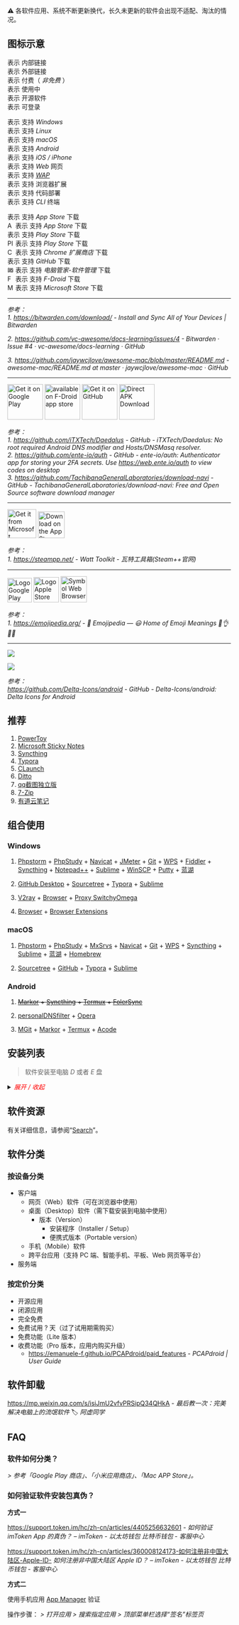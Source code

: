 <div class="flash mt-5 flash-error">
  ⚠️ 各软件应用、系统不断更新换代，长久未更新的软件会出现不适配、淘汰的情况。
</div>

## 图标示意

<i class="ri-link"></i> 表示 内部链接  
<i class="ri-external-link-fill"></i> 表示 外部链接  
<i class="fa fa-shopping-cart"></i> 表示 付费（ _非免费_ ）  
<i class="ri-check-double-line"></i> 表示 使用中  
<i class="ri-open-source-fill medium-green"></i> 表示 开源软件  
<i class="fa fa-user-circle-o"></i> 表示 可登录  

<i class="fa fa-windows fa-fw"></i> 表示 支持 _Windows_  
<i class="fa fa-linux fa-fw"></i> 表示 支持 _Linux_  
<i class="fa fa-apple fa-fw"></i> 表示 支持 _macOS_  
<i class="ri-android-line"></i> 表示 支持 _Android_  
<i class="ri-apple-line"></i> 表示 支持 _iOS / iPhone_  
<i class="fa fa-laptop fa-fw"></i> 表示 支持 _Web_ 网页  
<i class="fa fa-mobile fa-fw"></i> 表示 支持 [_WAP_](https://baike.baidu.com/item/wap%E7%BD%91%E7%AB%99/3419865)  
<i class="fa fa-chrome fa-fw"></i> 表示 支持 浏览器扩展  
<i class="fa fa-code fa-fw"></i> 表示 支持 代码部署  
<i class="fa fa-terminal fa-fw"></i> 表示 支持 _CLI_ 终端

<i class="ri-app-store-line"></i> 表示 支持 _App Store_ 下载  
<img src="https://apps.apple.com/favicon.ico" alt="App Store" width="14" /> 表示 支持 _App Store_ 下载  
<i class="ri-google-play-line"></i> 表示 支持 _Play Store_ 下载  
<img src="https://www.gstatic.com/android/market_images/web/favicon_v3.ico" alt="Play Store" width="14" /> 表示 支持 _Play Store_ 下载  
<img src="https://www.youxiaohou.com/images/svg/webstore.svg" alt="Chrome 扩展商店" width="14" /> 表示 支持 _Chrome 扩展商店_ 下载  
<i class="fa fa-github"></i> 表示 支持 _GitHub_ 下载  
<img src="http://guanjia.qq.com/assets/images/v15/favicon.ico" alt="腾讯电脑管家" width="14" /> 表示 支持 *电脑管家-软件管理* 下载  
<img src="https://f-droid.org/assets/favicon_yJPr4UNteJc-cseeq16P0Hvl1kDbJjTVYcj-KA6-_Fs=.ico" alt="F-Droid" width="14" /> 表示 支持 _F-Droid_ 下载  
<img src="https://apps.microsoft.com/store/images/logo-16x16.png" alt="Microsoft Store" width="14" /> 表示 支持 _Microsoft Store_ 下载

----


_参考：_  
_1. https://bitwarden.com/download/ - *Install and Sync All of Your Devices | Bitwarden*_

_2. https://github.com/vc-awesome/docs-learning/issues/4 - *Bitwarden · Issue #4 · vc-awesome/docs-learning · GitHub*_

_3. https://github.com/jaywcjlove/awesome-mac/blob/master/README.md - *awesome-mac/README.md at master · jaywcjlove/awesome-mac · GitHub*_


----

<img alt="Get it on Google Play" src="https://user-content.gitlab-static.net/54407afbd0fad55a97199bdd76b9e25b5a2319dc/68747470733a2f2f706c61792e676f6f676c652e636f6d2f696e746c2f656e5f75732f6261646765732f7374617469632f696d616765732f6261646765732f656e5f62616467655f7765625f67656e657269632e706e67" height="80"/>

<img src="https://f-droid.org/badge/get-it-on.png" alt="available on F-Droid app store" height="80"/>

<img alt="Get it on GitHub" height="80" src="https://tachibanagenerallaboratories.github.io/images/badges/GitHub/get-it-on-github.png">

<img alt="Direct APK Download" height="80" src="https://tachibanagenerallaboratories.github.io/images/badges/Direct%20Download/direct-apk-download.png">

_参考：_  
_1. https://github.com/iTXTech/Daedalus - GitHub - iTXTech/Daedalus: No root required Android DNS modifier and Hosts/DNSMasq resolver._  
_2. https://github.com/ente-io/auth - GitHub - ente-io/auth: Authenticator app for storing your 2FA secrets. Use https://web.ente.io/auth to view codes on desktop_  
_3. https://github.com/TachibanaGeneralLaboratories/download-navi - GitHub - TachibanaGeneralLaboratories/download-navi: Free and Open Source software download manager_

----


<img alt="Get it from Microsoft" src="https://steampp.net/ApplicationMarket/microsoft_Store.svg" height="65"/>

<img alt="Download on the App Store" src="https://steampp.net/ApplicationMarket/app_store.svg" height="60"/>

_参考：_  
_1. https://steampp.net/ - *Watt Toolkit - 瓦特工具箱(Steam++官网)*_

----

<img alt="Logo Google Play" src="https://emojipedia.org/static/img/footer/logo_google_playstore.svg" title="Get it on Google Play" height="55"/>

<img alt="Logo Apple Store" src="https://emojipedia.org/static/img/footer/logo_apple_appstore.svg" title="Download on the App Store" height="57"/>

<img alt="Symbol Web Browser" src="https://emojipedia.org/static/img/footer/use_in_browser.svg" title="Use in your Browser" height="59"/>

_参考：_  
_1. https://emojipedia.org/ - 📙 Emojipedia — 😃 Home of Emoji Meanings 💁👌🎍😍_

----

![](https://img.shields.io/static/v1?labelColor=56595b&color=97db99&logo=google-play&logoColor=ffffff&label=google%20play&style=for-the-badge&message=get)

![](https://img.shields.io/static/v1?labelColor=56595b&color=f9de81&logo=f-droid&logoColor=ffffff&label=f-droid&style=for-the-badge&message=get)

*参考：*  
*https://github.com/Delta-Icons/android - GitHub - Delta-Icons/android: Delta Icons for Android*





## 推荐

1. [PowerToy](tools/应用工具.md#power-toys)
2. [Microsoft Sticky Notes](tools/应用工具.md#microsoft-sticky-notes)
3. [Syncthing](tools/应用工具.md#syncthing)
4. [Typora](tools/应用工具.md#markdown-typora)
5. [CLaunch](tools/应用工具.md#claunch)
6. [Ditto](tools/应用工具.md#ditto)
7. [qq截图独立版](tools/应用工具.md#qq-screenshot)
8. [7-Zip](tools/应用工具.md#seven-zip)
9. [有道云笔记](tools/应用工具.md#youdao-note)


## 组合使用

### Windows

1. [Phpstorm](tools/应用工具.md#phpstorm) + [PhpStudy](tools/应用工具.md#phpstudy) + [Navicat](tools/应用工具.md#navicat) + [JMeter](tools/应用工具.md#jmeter) + [Git](tools/应用工具.md#git) + [WPS](tools/应用工具.md#wps) + [Fiddler](tools/应用工具.md#fiddler) + [Syncthing](tools/应用工具.md#syncthing) + [Notepad++](tools/应用工具.md#notepad++) + [Sublime](tools/应用工具.md#sublime) + [WinSCP](tools/应用工具.md#winscp) + [Putty](tools/应用工具.md#putty) + [蓝湖](tools/应用工具.md#lanhu)

2. [GitHub Desktop](tools/git#github-desktop) + [Sourcetree](tools/git.md#sourcetree) +  [Typora](tools/应用工具.md#markdown-typora) + [Sublime](tools/应用工具.md#sublime)
3. [V2ray](/tools/vpn.md#v2ray-%f0%9f%94%a5) + [Browser](/tools/browser) + [Proxy SwitchyOmega](/tools/vpn#proxy-switchyomega-%f0%9f%94%a5)
4. [Browser](/tools/browser) + [Browser Extensions](/tools/browser-extensions)


### macOS

1. [Phpstorm](tools/应用工具.md#phpstorm) + [PhpStudy](tools/应用工具.md#phpstudy) + [MxSrvs](tools/应用工具.md#mxsrvs) + [Navicat](tools/应用工具.md#navicat) + [Git](tools/应用工具.md#git) + [WPS](tools/应用工具.md#wps) + [Syncthing](tools/应用工具.md#syncthing) + [Sublime](tools/应用工具.md#sublime) + [蓝湖](tools/应用工具.md#lanhu) + [Homebrew](/os/mac/development#homebrew)

2. [Sourcetree](/tools/git.md#sourcetree) + [GitHub](/tools/github.md) + [Typora](tools/应用工具.md#markdown-typora) + [Sublime](tools/应用工具.md#sublime)


### Android

1. ~~[Markor](tools/应用工具.md#markor) + [Syncthing](tools/应用工具.md#syncthing) + [Termux](/os/mobile/app-termux) + [FolerSync](tools/应用工具.md#folder-sync)~~

2. [personalDNSfilter](/os/mobile/README.md#personaldnsfilter) + [Opera](/os/mobile/browser#opera-%e2%9c%85)

3. [MGit](os/mobile/mgit.md) + [Markor](tools/应用工具.md#markor) + [Termux](os/mobile/app-termux) + [Acode](os/mobile/README.md#acode)


## 安装列表

> 软件安装至电脑 _D_ 或者 _E_ 盘

<details>
<summary><i style="color:red">展开 / 收起</i></summary>

| 序号（36） | 软件名称                            | 类型             | 下载方式                                                     | 是否登录           |
| :---- | :----------------------------------- | :---------------- | :------------------------------------------------------------ | :------------------ |
| 1    | 电脑管家                            | 安全             | [下载链接](https://pc.qq.com/detail/1/detail_1841.html)      | :heavy_check_mark: |
| 2    | QQ                                  | 通讯             | 电脑管家                                                     | :heavy_check_mark: |
| 3    | 微信                                | 通讯             | 电脑管家                                                     | :heavy_check_mark: |
| 4    | potato chat                         | 通讯             | [下载链接1](https://ppct.in/)<br />[下载链接2](http://potato.manre.me/) | :heavy_check_mark: |
| 5    | QQ浏览器                            | 浏览器           | 电脑管家                                                     | :heavy_check_mark: |
| 6    | 谷歌浏览器                          | 浏览器           | 电脑管家                                                     | :x:                |
| 7    | 火狐浏览器                          | 浏览器           | 电脑管家                                                     | :x:                |
| 8    | Microsoft Edge                      | 浏览器           | [下载链接](https://www.microsoft.com/zh-cn/edge)             | :x:                |
| 9    | Everything                          | windows 搜索工具 | 电脑管家                                                     | :x:                |
| 10   | Ditto                               | 剪贴板增强工具   | 电脑管家                                                     | :x:                |
| 11   | 百度网盘                            |                  | 电脑管家                                                     | :heavy_check_mark: |
| 12   | WPS Office                          |                  | 电脑管家                                                     | :heavy_check_mark: |
| 13   | WPS 图片                            |                  | 电脑管家                                                     | :x:                |
| 14   | phpstudy                            | 开发             | [下载链接](https://www.xp.cn/)                               | :x:                |
| 15   | phpstorm                            | 开发             | [下载链接](https://www.jetbrains.com/phpstorm/download/other.html)<br />[激活码](http://easycolor.cc/article/4.html) | :x:                |
| 16   | postman                             | 开发             | [下载链接](https://www.postman.com/downloads/)               | :heavy_check_mark: |
| 17   | uTools                              | 软件快捷启动工具 | [下载链接](https://www.u.tools/)                             | :x:                |
| 18   | wox                                 | 软件快捷启动工具 | [下载链接](http://www.wox.one/)                              | :x:                |
| 19   | git                                 | 开发             | [下载链接](https://gitforwindows.org/)                       | :x:                |
| 20   | SQLyog                              | 开发             | [下载链接1](https://www.webyog.com/ "官方下载需要填写邮箱")<br />[下载链接2](https://sqlyog.en.softonic.com/download) | :x:                |
| 21   | Beyond Compare                      | 开发             | U盘<br />[url](https://www.ghxi.com/beyondcompare.html)      | :x:                |
| 22   | Beyond Compare 3.3.5.15075 Portable | 开发             | 电脑管家                                                     | :x:                |
| 23   | Erlang OTP 22                       | 开发             | [下载链接](http://www.erlang.org/downloads)                  | :x:                |
| 24   | RabbitMQ Server                     | 开发             | [下载链接](http://www.rabbitmq.com/download.html)            | :x:                |
| 25   | win10 Hyper-V 安装 Linux            | 开发             | [下载链接](https://blog.csdn.net/m0_37835884/article/details/79484242) | :x:                |
| 26   | putty                               | 开发             | [下载链接](https://www.putty.org/)                           | :x:                |
| 27   | nodejs                              | 开发             | 电脑管家                                                     | :x:                |
| 28   | webStorm                            | 开发             | [下载链接](https://www.jetbrains.com/zh-cn/webstorm/)<br />[激活码](http://easycolor.cc/article/4.html) | :x:                |
| 29   | Notepad++                           | 开发             | [下载链接](https://notepad-plus-plus.org/)                   | :x:                |
| 30   | Adobe Creative Cloud                | 开发             |                                                              | :heavy_check_mark: |
| 31   | photoshop                           | 开发             | 电脑管家                                                     | :x:                |
| 32   | pxcook 像素大厨                     | 开发             | [下载链接](https://www.fancynode.com.cn/pxcook)              | :x:                |
| 33   | FileZilla Client                    | 开发             | 电脑管家                                                     | :x:                |
| 34   | Visual Studio Code                  | 开发             | 电脑管家                                                     | :x:                |
| 35   | 向日葵远程控制软件                  | 开发             | 电脑管家<br />[下载链接](https://sunlogin.oray.com/personal/) | :heavy_check_mark: |
| 36   | HBuilder X                          | 开发             | [下载链接](https://www.dcloud.io/hbuilderx.html)             | :x:                |

</details>

## 软件资源

有关详细信息，请参阅“[Search](os/tools/search.md)”。

## 软件分类

### 按设备分类

- 客户端
    - 网页（Web）软件（可在浏览器中使用）
    - 桌面（Desktop）软件（需下载安装到电脑中使用）
        - 版本（Version）
            - 安装程序（Installer / Setup）
            - 便携式版本（Portable version）
    - 手机（Mobile）软件
    - 跨平台应用（支持 PC 端、智能手机、平板、Web 网页等平台）
- 服务端

### 按定价分类

- 开源应用
- 闭源应用
- 完全免费
- 免费试用 ? 天（过了试用期需购买）
- 免费功能（Lite 版本）
- 收费功能（Pro 版本，应用内购买升级）
    - https://emanuele-f.github.io/PCAPdroid/paid_features - *PCAPdroid | User Guide*



## 软件卸载

https://mp.weixin.qq.com/s/isiJmU2vfvPRSipQ34QHkA - *最后教一次：完美解决电脑上的流氓软件* 🏷️ *阿虚同学*
 
## FAQ

### 软件如何分类？

_> 参考「Google Play 商店」、「小米应用商店」、「Mac APP Store」。_

### 如何验证软件安装包真伪？

**方式一**

https://support.token.im/hc/zh-cn/articles/4405256632601 - *如何验证 imToken App 的真伪？ – imToken - 以太坊钱包 比特币钱包 - 客服中心*

https://support.token.im/hc/zh-cn/articles/360008124173-如何注册非中国大陆区-Apple-ID- *如何注册非中国大陆区 Apple ID？ – imToken - 以太坊钱包 比特币钱包 - 客服中心*

**方式二**

使用手机应用 [App Manager](https://f-droid.org/packages/io.github.muntashirakon.AppManager) 验证

操作步骤：
_> 打开应用 > 搜索指定应用 > 顶部菜单栏选择“签名”标签页_
